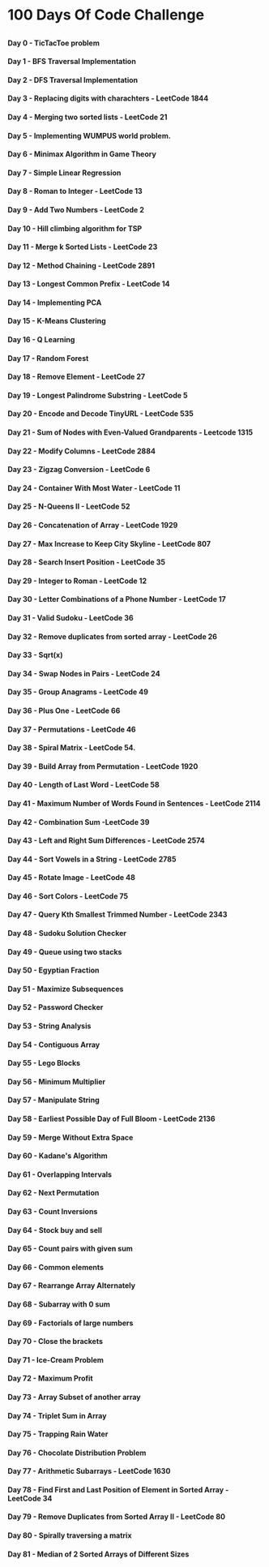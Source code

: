 # 100 Days Of Code Challenge
##
#### Day 0 - TicTacToe problem
#### Day 1 - BFS Traversal Implementation
#### Day 2 - DFS Traversal Implementation
#### Day 3 - Replacing digits with charachters - LeetCode 1844
#### Day 4 - Merging two sorted lists - LeetCode 21
#### Day 5 - Implementing WUMPUS world problem.
#### Day 6 - Minimax Algorithm in Game Theory
#### Day 7 - Simple Linear Regression
#### Day 8 - Roman to Integer - LeetCode 13
#### Day 9 - Add Two Numbers - LeetCode 2
#### Day 10 - Hill climbing algorithm for TSP
#### Day 11 - Merge k Sorted Lists - LeetCode 23
#### Day 12 - Method Chaining - LeetCode 2891
#### Day 13 - Longest Common Prefix - LeetCode 14
#### Day 14 - Implementing PCA
#### Day 15 - K-Means Clustering
#### Day 16 - Q Learning
#### Day 17 - Random Forest
#### Day 18 - Remove Element - LeetCode 27
#### Day 19 - Longest Palindrome Substring - LeetCode 5
#### Day 20 - Encode and Decode TinyURL - LeetCode 535
#### Day 21 - Sum of Nodes with Even-Valued Grandparents - Leetcode 1315 
#### Day 22 - Modify Columns - LeetCode 2884
#### Day 23 - Zigzag Conversion - LeetCode 6
#### Day 24 - Container With Most Water - LeetCode 11
#### Day 25 - N-Queens II - LeetCode 52
#### Day 26 - Concatenation of Array - LeetCode 1929
#### Day 27 - Max Increase to Keep City Skyline - LeetCode 807
#### Day 28 - Search Insert Position - LeetCode 35
#### Day 29 - Integer to Roman - LeetCode 12
#### Day 30 - Letter Combinations of a Phone Number - LeetCode 17
#### Day 31 - Valid Sudoku - LeetCode 36
#### Day 32 - Remove duplicates from sorted array - LeetCode 26
#### Day 33 - Sqrt(x)
#### Day 34 - Swap Nodes in Pairs - LeetCode 24
#### Day 35 - Group Anagrams - LeetCode 49
#### Day 36 - Plus One - LeetCode 66
#### Day 37 - Permutations - LeetCode 46
#### Day 38 - Spiral Matrix - LeetCode 54.
#### Day 39 - Build Array from Permutation - LeetCode 1920
#### Day 40 - Length of Last Word - LeetCode 58
#### Day 41 - Maximum Number of Words Found in Sentences - LeetCode 2114
#### Day 42 - Combination Sum -LeetCode 39
#### Day 43 - Left and Right Sum Differences - LeetCode 2574
#### Day 44 - Sort Vowels in a String - LeetCode 2785
#### Day 45 - Rotate Image - LeetCode 48
#### Day 46 - Sort Colors - LeetCode 75
#### Day 47 - Query Kth Smallest Trimmed Number - LeetCode 2343
#### Day 48 - Sudoku Solution Checker
#### Day 49 - Queue using two stacks
#### Day 50 - Egyptian Fraction
#### Day 51 - Maximize Subsequences 
#### Day 52 - Password Checker
#### Day 53 - String Analysis
#### Day 54 - Contiguous Array
#### Day 55 - Lego Blocks
#### Day 56 - Minimum Multiplier
#### Day 57 - Manipulate String
#### Day 58 - Earliest Possible Day of Full Bloom - LeetCode 2136
#### Day 59 - Merge Without Extra Space
#### Day 60 - Kadane's Algorithm
#### Day 61 - Overlapping Intervals
#### Day 62 - Next Permutation
#### Day 63 - Count Inversions
#### Day 64 - Stock buy and sell
#### Day 65 - Count pairs with given sum
#### Day 66 - Common elements
#### Day 67 - Rearrange Array Alternately
#### Day 68 - Subarray with 0 sum
#### Day 69 - Factorials of large numbers
#### Day 70 - Close the brackets
#### Day 71 - Ice-Cream Problem
#### Day 72 - Maximum Profit
#### Day 73 - Array Subset of another array
#### Day 74 - Triplet Sum in Array
#### Day 75 - Trapping Rain Water
#### Day 76 - Chocolate Distribution Problem
#### Day 77 - Arithmetic Subarrays - LeetCode 1630
#### Day 78 - Find First and Last Position of Element in Sorted Array - LeetCode 34
#### Day 79 - Remove Duplicates from Sorted Array II - LeetCode 80
#### Day 80 - Spirally traversing a matrix
#### Day 81 - Median of 2 Sorted Arrays of Different Sizes
